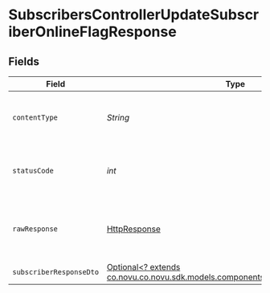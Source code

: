 # SubscribersControllerUpdateSubscriberOnlineFlagResponse


## Fields

| Field                                                                                                                               | Type                                                                                                                                | Required                                                                                                                            | Description                                                                                                                         |
| ----------------------------------------------------------------------------------------------------------------------------------- | ----------------------------------------------------------------------------------------------------------------------------------- | ----------------------------------------------------------------------------------------------------------------------------------- | ----------------------------------------------------------------------------------------------------------------------------------- |
| `contentType`                                                                                                                       | *String*                                                                                                                            | :heavy_check_mark:                                                                                                                  | HTTP response content type for this operation                                                                                       |
| `statusCode`                                                                                                                        | *int*                                                                                                                               | :heavy_check_mark:                                                                                                                  | HTTP response status code for this operation                                                                                        |
| `rawResponse`                                                                                                                       | [HttpResponse<InputStream>](https://docs.oracle.com/en/java/javase/11/docs/api/java.net.http/java/net/http/HttpResponse.html)       | :heavy_check_mark:                                                                                                                  | Raw HTTP response; suitable for custom response parsing                                                                             |
| `subscriberResponseDto`                                                                                                             | [Optional<? extends co.novu.co.novu.sdk.models.components.SubscriberResponseDto>](../../models/components/SubscriberResponseDto.md) | :heavy_minus_sign:                                                                                                                  | Ok                                                                                                                                  |